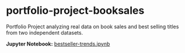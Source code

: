 # portfolio-project-booksales
Portfolio Project analyzing real data on book sales and best selling titles from two independent datasets.

**Jupyter Notebook:**
[bestseller-trends.ipynb](bestseller-trends.ipynb)
